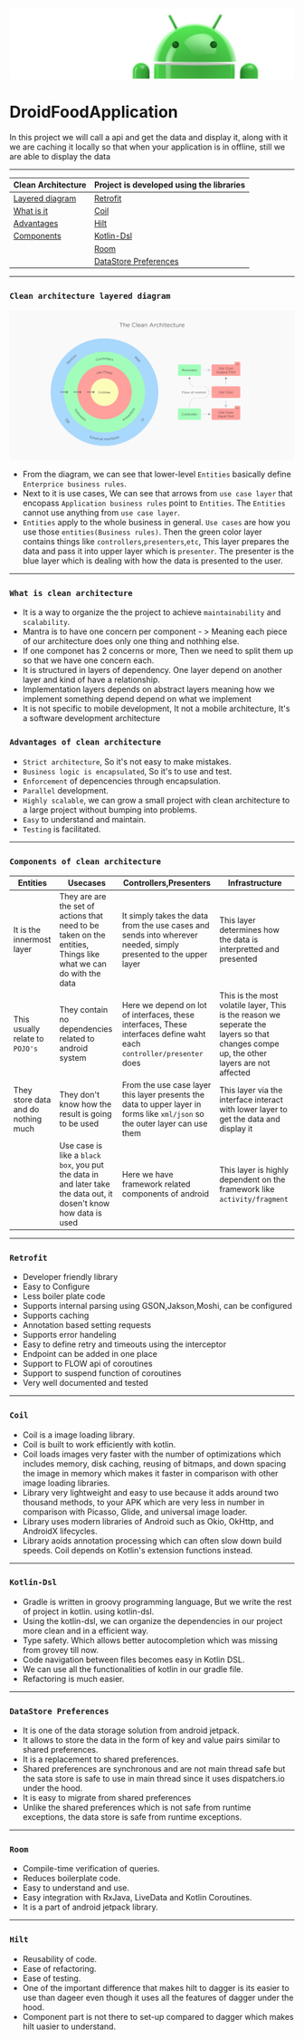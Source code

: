 ![Banner](images/Logo-new.png)

# DroidFoodApplication
In this project we will call a api and get the data and display it, along with it we are caching it locally so that when your application is in offline, still we are able to display the data

---

| **Clean Architecture** | **Project is developed using the libraries** |
| --- | --- |
| [Layered diagram](https://github.com/devrath/DroidFoodApplication/blob/main/README.md#clean-architecture-layered-diagram) | [Retrofit](https://github.com/devrath/DroidFoodApplication/blob/main/README.md#retrofit)|
| [What is it](https://github.com/devrath/DroidFoodApplication/blob/main/README.md#what-is-clean-architecture) | [Coil](https://github.com/devrath/DroidFoodApplication/blob/main/README.md#coil)|
| [Advantages](https://github.com/devrath/DroidFoodApplication/blob/main/README.md#advantages-of-clean-architecture) | [Hilt](https://github.com/devrath/DroidFoodApplication/blob/main/README.md#hilt) |
| [Components](https://github.com/devrath/DroidFoodApplication/blob/main/README.md#components-of-clean-architecture) | [Kotlin-Dsl](https://github.com/devrath/DroidFoodApplication/blob/main/README.md#kotlin-dsl) |
|  | [Room](https://github.com/devrath/DroidFoodApplication/blob/main/README.md#room) |
|  | [DataStore Preferences](https://github.com/devrath/DroidFoodApplication/blob/main/README.md#datastore-preferences) |

---

### ``Clean architecture layered diagram``
![Banner](images/cleanarchitecture.png)

* From the diagram, we can see that lower-level `Entities` basically define `Enterprice business rules`.
* Next to it is use cases, We can see that arrows from `use case layer` that encopass `Application business rules` point to `Entities`. The `Entities` cannot use anything from `use case layer`.
* `Entities` apply to the whole business in general. `Use cases` are how you use those `entities(Business rules)`. Then the green color layer contains things like `controllers`,`presenters`,`etc`, This layer prepares the data and pass it into upper layer which is `presenter`. The presenter is the blue layer which is dealing with how the data is presented to the user.

---

### ``What is clean architecture``

* It is a way to organize the the project to achieve `maintainability` and `scalability`.
* Mantra is to have one concern per component - > Meaning each piece of our architecture does only one thing and nothhing else.
* If one componet has 2 concerns or more, Then we need to split them up so that we have one concern each.
* It is structured in layers of dependency. One layer depend on another layer and kind of have a relationship.
* Implementation layers depends on abstract layers meaning how we implement something depend depend on what we implement
* It is not specific to mobile development, It not a mobile architecture, It's a software development architecture 

### ``Advantages of clean architecture``

* `Strict architecture`, So it's not easy to make mistakes.
* `Business logic is encapsulated`, So it's to use and test.
* `Enforcement` of depencencies through encapsulation.
* `Parallel` development.
* `Highly scalable`, we can grow a small project with clean architecture to a large project without bumping into problems.
* `Easy` to understand and maintain. 
* `Testing` is facilitated.

---

### ``Components of clean architecture``

| **Entities** | **Usecases** | **Controllers,Presenters** |  **Infrastructure** |
| --- | --- | --- | --- |
| It is the innermost layer | They are are the set of actions that need to be taken on the entities, Things like what we can do with the data | It simply takes the data from the use cases and sends into wherever needed, simply presented to the upper layer | This layer determines how the data is interpretted and presented |
| This usually relate to `POJO's`  | They contain no dependencies related to android system | Here we depend on lot of interfaces, these interfaces, These interfaces define waht each `controller/presenter` does | This is the most volatile layer, This is the reason we seperate the layers so that changes compe up, the other layers are not affected |
| They store data and do nothing much | They don't know how the result is going to be used | From the use case layer this layer presents the data to upper layer in forms like `xml/json` so the outer layer can use them | This layer via the interface interact with lower layer to get the data and display it |
|  | Use case is like a `black box`, you put the data in and later take the data out, it dosen't know how data is used  | Here we have framework related components of android | This layer is highly dependent on the framework like `activity/fragment` |

---

### ``Retrofit``

* Developer friendly library
* Easy to Configure
* Less boiler plate code
* Supports internal parsing using GSON,Jakson,Moshi, can be configured
* Supports caching
* Annotation based setting requests
* Supports error handeling
* Easy to define retry and timeouts using the interceptor
* Endpoint can be added in one place
* Support to FLOW api of coroutines
* Support to suspend function of coroutines
* Very well documented and tested

---
### ``Coil``

* Coil is a image loading library.
* Coil is built to work efficiently with kotlin.
* Coil loads images very faster with the number of optimizations which includes memory, disk caching, reusing of bitmaps, and down spacing the image in memory which makes it faster in comparison with other image loading libraries.
* Library very lightweight and easy to use because it adds around two thousand methods, to your APK which are very less in number in comparison with Picasso, Glide, and universal image loader.
* Library uses modern libraries of Android such as Okio, OkHttp, and AndroidX lifecycles.
* Library aoids annotation processing which can often slow down build speeds. Coil depends on Kotlin's extension functions instead.

---
### ``Kotlin-Dsl``

* Gradle is written in groovy programming language, But we write the rest of project in kotlin. using kotlin-dsl.
* Using the kotlin-dsl, we can organize the dependencies in our project more clean and in a efficient way.
* Type safety. Which allows better autocompletion which was missing from grovey till now.
* Code navigation between files becomes easy in Kotlin DSL.
* We can use all the functionalities of kotlin in our gradle file.
* Refactoring is much easier.

---
### ``DataStore Preferences``

* It is one of the data storage solution from android jetpack. 
* It allows to store the data in the form of key and value pairs similar to shared preferences.
* It is a replacement to shared preferences. 
* Shared preferences are synchronous and are not main thread safe but the sata store is safe to use in main thread since it uses dispatchers.io under the hood.
* It is easy to migrate from shared preferences 
* Unlike the shared preferences which is not safe from runtime exceptions, the data store is safe from runtime exceptions.

---
### ``Room``

* Compile-time verification of queries.
* Reduces boilerplate code.
* Easy to understand and use.
* Easy integration with RxJava, LiveData and Kotlin Coroutines.
* It is a part of android jetpack library.


---
### ``Hilt``

* Reusability of code.
* Ease of refactoring.
* Ease of testing.
* One of the important difference that makes hilt to dagger is its easier to use than dageer even though it uses all the features of dagger under the hood.
* Component part is not there to set-up compared to dagger which makes hilt uasier to understand.
